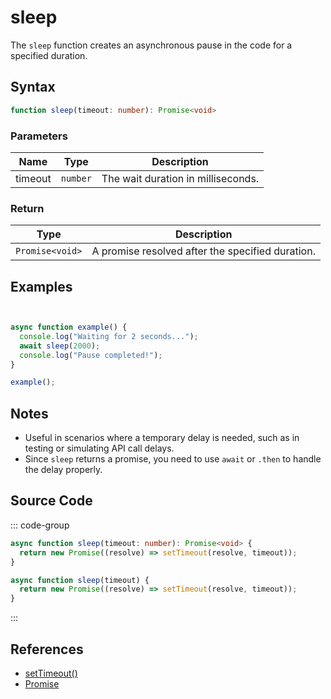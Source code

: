 # sleep

The `sleep` function creates an asynchronous pause in the code for a specified duration.

## Syntax

```typescript
function sleep(timeout: number): Promise<void>
```

### Parameters

| Name     | Type     | Description                    |
|----------|----------|--------------------------------|
| timeout  | `number` | The wait duration in milliseconds. |

### Return

| Type          | Description                                |
|---------------|--------------------------------------------|
| `Promise<void>` | A promise resolved after the specified duration.|

## Examples

```typescript


async function example() {
  console.log("Waiting for 2 seconds...");
  await sleep(2000);
  console.log("Pause completed!");
}

example();
```

## Notes

- Useful in scenarios where a temporary delay is needed, such as in testing or simulating API call delays.
- Since `sleep` returns a promise, you need to use `await` or `.then` to handle the delay properly.

## Source Code

::: code-group
```typescript
async function sleep(timeout: number): Promise<void> {
  return new Promise((resolve) => setTimeout(resolve, timeout));
}
```

```javascript
async function sleep(timeout) {
  return new Promise((resolve) => setTimeout(resolve, timeout));
}
```
:::

## References

- [setTimeout()](https://developer.mozilla.org/en-US/docs/Web/API/setTimeout)
- [Promise](https://developer.mozilla.org/en-US/docs/Web/JavaScript/Reference/Global_Objects/Promise)